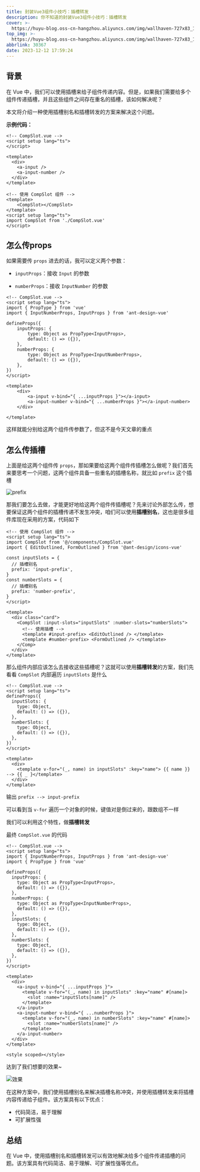 ```yaml
---
title: 封装Vue3组件小技巧：插槽转发
description: 你不知道的封装Vue3组件小技巧：插槽转发
cover: >-
  https://huyu-blog.oss-cn-hangzhou.aliyuncs.com/img/wallhaven-727x83_1280x720.png
top_img: >-
  https://huyu-blog.oss-cn-hangzhou.aliyuncs.com/img/wallhaven-727x83_1280x720.png
abbrlink: 30367
date: 2023-12-12 17:59:24
---
```


## 背景

在 Vue 中，我们可以使用插槽来给子组件传递内容。但是，如果我们需要给多个组件传递插槽，并且这些组件之间存在重名的插槽，该如何解决呢？

本文将介绍一种使用插槽别名和插槽转发的方案来解决这个问题。

**示例代码：**

```vue
<!-- CompSlot.vue -->
<script setup lang="ts">
</script>

<template>
  <div>
    <a-input />
    <a-input-number />
  </div>
</template>
```

```vue
<!-- 使用 CompSlot 组件 -->
<template>
	<CompSlot></CompSlot>
</template>
<script setup lang="ts">
import CompSlot from './CompSlot.vue'
</script>
```

## 怎么传props

如果需要传 `props` 进去的话，我可以定义两个参数：

- `inputProps`：接收 `Input` 的参数

- `numberProps`：接收 `InputNumber` 的参数

```vue
<!-- CompSlot.vue -->
<script setup lang="ts">
import { PropType } from 'vue'
import { InputNumberProps, InputProps } from 'ant-design-vue'

defineProps({
	inputProps: {
		type: Object as PropType<InputProps>,
		default: () => ({}),
	},
	numberProps: {
		type: Object as PropType<InputNumberProps>,
		default: () => ({}),
	},
})
</script>

<template>
	<div>
		<a-input v-bind="{ ...inputProps }"></a-input>
		<a-input-number v-bind="{ ...numberProps }"></a-input-number>
	</div>

</template>
```

这样就能分别给这两个组件传参数了，但这不是今天文章的重点

## 怎么传插槽

上面是给这两个组件传 `props`，那如果要给这两个组件传插槽怎么做呢？我们首先来要思考一个问题，这两个组件具备一些重名的插槽名称，就比如 `prefix` 这个插槽

![prefix](https://huyu-blog.oss-cn-hangzhou.aliyuncs.com/img/20231212171230.png)


那我们要怎么去做，才能更好地给这两个组件传插槽呢？先来讨论外部怎么传，想要保证这两个组件的插槽传递不发生冲突，咱们可以使用**插槽别名**，这也是很多组件库现在采用的方案，代码如下

```vue
<!-- 使用 CompSlot 组件 -->
<script setup lang="ts">
import CompSlot from '@/components/CompSlot.vue'
import { EditOutlined, FormOutlined } from '@ant-design/icons-vue'

const inputSlots = {
  // 插槽别名
  prefix: 'input-prefix',
}
const numberSlots = {
  // 插槽别名
  prefix: 'number-prefix',
}
</script>

<template>
  <div class="card">
    <CompSlot :input-slots="inputSlots" :number-slots="numberSlots">
      <!-- 使用插槽 -->
      <template #input-prefix> <EditOutlined /> </template>
      <template #number-prefix> <FormOutlined /> </template>
    </Comp>
  </div>
</template>
```

那么组件内部应该怎么去接收这些插槽呢？这就可以使用**插槽转发**的方案，我们先看看 `CompSlot` 内部遍历 `inputSlots` 是什么

```vue
<!-- CompSlot.vue -->
<script setup lang="ts">
defineProps({
  inputSlots: {
    type: Object,
    default: () => ({}),
  },
  numberSlots: {
    type: Object,
    default: () => ({}),
  },
})
</script>

<template>
  <div>
    <template v-for="(_, name) in inputSlots" :key="name"> {{ name }} --> {{ _ }</template>
  </div>
</template>
```

输出
`prefix --> input-prefix`

可以看到当 `v-for` 遍历一个对象的时候，键值对是倒过来的，跟数组不一样

我们可以利用这个特性，做**插槽转发**

最终 `CompSlot.vue` 的代码

```vue
<!-- CompSlot.vue -->
<script setup lang="ts">
import { InputNumberProps, InputProps } from 'ant-design-vue'
import { PropType } from 'vue'
 
defineProps({
  inputProps: {
    type: Object as PropType<InputProps>,
    default: () => ({}),
  },
  numberProps: {
    type: Object as PropType<InputNumberProps>,
    default: () => ({}),
  },
  inputSlots: {
    type: Object,
    default: () => ({}),
  },
  numberSlots: {
    type: Object,
    default: () => ({}),
  },
})
</script>

<template>
  <div>
    <a-input v-bind="{ ...inputProps }">
      <template v-for="(_, name) in inputSlots" :key="name" #[name]>
        <slot :name="inputSlots[name]" />
      </template>
    </a-input>
    <a-input-number v-bind="{ ...numberProps }">
      <template v-for="(_, name) in numberSlots" :key="name" #[name]>
        <slot :name="numberSlots[name]" />
      </template>
    </a-input-number>
  </div>
</template>

<style scoped></style>
```

达到了我们想要的效果~

![效果](https://huyu-blog.oss-cn-hangzhou.aliyuncs.com/img/image-20231212171800813.png)

在这种方案中，我们使用插槽别名来解决插槽名称冲突，并使用插槽转发来将插槽内容传递给子组件。该方案具有以下优点：

- 代码简洁，易于理解
- 可扩展性强

## 总结

在 Vue 中，使用插槽别名和插槽转发可以有效地解决给多个组件传递插槽的问题。该方案具有代码简洁、易于理解、可扩展性强等优点。